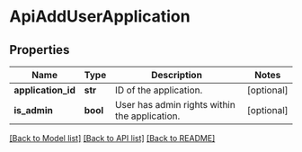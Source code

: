 # ApiAddUserApplication

## Properties
Name | Type | Description | Notes
------------ | ------------- | ------------- | -------------
**application_id** | **str** | ID of the application. | [optional] 
**is_admin** | **bool** | User has admin rights within the application. | [optional] 

[[Back to Model list]](../README.md#documentation-for-models) [[Back to API list]](../README.md#documentation-for-api-endpoints) [[Back to README]](../README.md)


